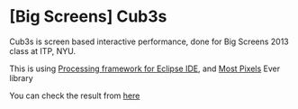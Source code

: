 [Big Screens] Cub3s
===================

 Cub3s is screen based interactive performance, done for Big Screens 2013 class at ITP, NYU.
 
 This is using [Processing framework for Eclipse IDE](http://processing.org/tutorials/eclipse/), and [Most Pixels](https://github.com/shiffman/Most-Pixels-Ever-Processing) Ever library
 
 You can check the result from [here](https://vimeo.com/82401176)
